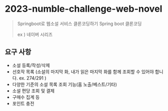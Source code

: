 # 2023-numble-challenge-web-novel

> Springboot로 웹소설 서비스 클론코딩하기 Spring boot 클론코딩
> 
> ex ) 네이버 시리즈







## 요구 사항

- 소설 등록/작성/삭제
- 선호작 목록 
  (소설의 마지막 화, 내가 읽은 마지막 화를 함께 조회할 수 있어야 합니다. ex. 274/291 )
- 다양한 기준의 소설 목록 조회 기능(홈 노출/베스트/기타)
- 소설 편당 조회 및 결제
- 구매수 집계 등
- 포인트 충전
